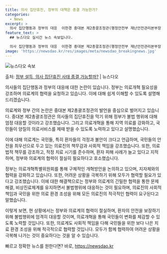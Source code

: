 ```yaml
---
title: 의사 집단휴진, 정부의 대책은 종결 가능한가?
categories:
  - News
excerpt: >
  의사 집단행동과 정부의 대응  이한경 중대본 제2총괄조정관(행정안전부 재난안전관리본부장)은 13일 “정부는 …
feature_text: >
  ## 뉴스다오 실시간 뉴스 속보입니다.

  의사 집단행동과 정부의 대응  이한경 중대본 제2총괄조정관(행정안전부 재난안전관리본부장)은 13일 “정부는 …
image: 'https://newsdao.kr/res/images/meta/newsdao_breakingnews.jpg'
---
```


![뉴스다오 속보](https://newsdao.kr/res/images/meta/newsdao_breakingnews.jpg)

<p>출처: <a href="https://newsdao.kr/4222" rel="dofollow">정부 설득, 의사 집단휴진 사태 종결 가능할까?</a> | 뉴스다오</p>

의사들의 집단행동과 정부의 대응에 대한 논란이 있습니다. 정부는 의료개혁 필요성을 강조하며 의료계의 협력을 요청하고 있습니다. 이에 대해 쉽게 이해할 수 있도록 설명해 드리겠습니다.

의료계와 정부 간의 논란은 중대본 제2총괄조정관의 발언을 중심으로 벌어지고 있습니다. 중대본 제2총괄조정관은 의사들의 집단휴진을 막기 위해 정부가 불법 행위에 대해 엄정 대응할 것이라고 강조했습니다. 그리고 의료개혁을 통해 지역 의료를 강화하고, 국민들이 양질의 의료서비스를 제때 받을 수 있도록 노력하고 있다고 설명했습니다.

이에 대해 의료계는 국민들, 특히 환자들의 걱정과 불안이 크다고 언급하며, 국민들의 안전을 최우선으로 두고 있는 의료진의 책무감과 사회적 책임을 강조했습니다. 또한, 의료법적 책무를 강조하고, 적정 치료 시기를 준수하며, 환자 피해 사례가 늘고 있다고 지적하며, 정부와 의료계의 협력이 절실히 필요하다고 호소했습니다.

정부는 의료개혁특별위원회를 통해 구체적인 개혁방안을 논의하고 있으며, 지자체와의 협력을 강화하고 있습니다. 또한, 어려운 상황을 극복하기 위해 모두가 협력할 필요가 있다고 강조했습니다. 이에 대한 해결책으로는 정부와 의료계의 긴밀한 협력을 통한 문제 해결, 비상진료체계를 유지하면서 불법행위에 대응하는 것이 필요하며, 의료진의 사회적 책임과 국민을 위한 의료 환경 조성을 위해 모든 의료진의 적극적인 협력이 요구된다고 말했습니다.

이렇게 보면, 현 상황에서는 정부와 의료계의 협력이 절실하며, 환자의 안전을 보장하기 위해 불법행위에 엄격히 대응할 것이며, 의료개혁을 통해 국민들이 변화를 체감할 수 있도록 노력할 것입니다. 또한, 의료계도 사회적 책임을 다해 국민들을 위한 보다 나은 치료 환경 조성을 위해 적극적으로 협력할 것입니다. 모두가 함께 협력하여 어려운 상황을 극복해 나가는 것이 중요하다는 것을 알 수 있습니다. 

빠르고 정확한 뉴스를 원한다면? 바로, <a href="https://newsdao.kr" rel="dofollow">https://newsdao.kr</a>


